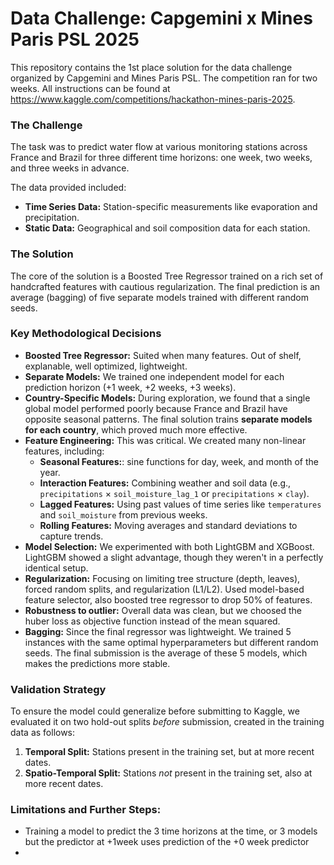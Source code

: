 # Data Challenge: Capgemini x Mines Paris PSL 2025

This repository contains the 1st place solution for the data challenge organized by Capgemini and Mines Paris PSL. The competition ran for two weeks. All instructions can be found at https://www.kaggle.com/competitions/hackathon-mines-paris-2025.

### The Challenge

The task was to predict water flow at various monitoring stations across France and Brazil for three different time horizons: one week, two weeks, and three weeks in advance.

The data provided included:
* **Time Series Data:** Station-specific measurements like evaporation and precipitation.
* **Static Data:** Geographical and soil composition data for each station.

### The Solution

The core of the solution is a Boosted Tree Regressor trained on a rich set of handcrafted features with cautious regularization. The final prediction is an average (bagging) of five separate models trained with different random seeds.

### Key Methodological Decisions
* **Boosted Tree Regressor:** Suited when many features. Out of shelf, explanable, well optimized, lightweight.
* **Separate Models:** We trained one independent model for each prediction horizon (+1 week, +2 weeks, +3 weeks).
* **Country-Specific Models:** During exploration, we found that a single global model performed poorly because France and Brazil have opposite seasonal patterns. The final solution trains **separate models for each country**, which proved much more effective.
* **Feature Engineering:** This was critical. We created many non-linear features, including:
    * **Seasonal Features:**: sine functions for day, week, and month of the year.
    * **Interaction Features:** Combining weather and soil data (e.g., `precipitations` $\times$ `soil_moisture_lag_1` or `precipitations` $\times$ `clay`).
    * **Lagged Features:** Using past values of time series like `temperatures` and `soil_moisture` from previous weeks.
    * **Rolling Features:** Moving averages and standard deviations to capture trends.
* **Model Selection:** We experimented with both LightGBM and XGBoost. LightGBM showed a slight advantage, though they weren't in a perfectly identical setup.
* **Regularization:** Focusing on limiting tree structure (depth, leaves), forced random splits, and regularization (L1/L2). Used model-based feature selector, also boosted tree regressor to drop 50% of features.
*  **Robustness to outlier:** Overall data was clean, but we choosed the huber loss as objective function instead of the mean squared.
* **Bagging:** Since the final regressor was lightweight. We trained 5 instances with the same optimal hyperparameters but different random seeds. The final submission is the average of these 5 models, which makes the predictions more stable.

### Validation Strategy

To ensure the model could generalize before submitting to Kaggle, we evaluated it on two hold-out splits *before* submission, created in the training data as follows:

1.  **Temporal Split:** Stations present in the training set, but at more recent dates.
2.  **Spatio-Temporal Split:** Stations *not* present in the training set, also at more recent dates.

### Limitations and Further Steps:
- Training a model to predict the 3 time horizons at the time, or 3 models but the predictor at +1week uses prediction of the +0 week predictor
- 
